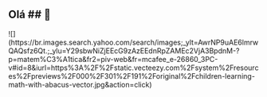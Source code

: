## Olá ## 👋

<!--
**ProfGleicy/ProfGleicy** is a ✨ _special_ ✨ repository because its `README.md` (this file) appears on your GitHub profile.

Here are some ideas to get you started:

- 🔭 I’m currently working on teacher
--> ![] (https://br.images.search.yahoo.com/search/images;_ylt=AwrNP9uAE6lmrwQAQsfz6Qt.;_ylu=Y29sbwNiZjEEcG9zAzEEdnRpZAMEc2VjA3BpdnM-?p=matem%C3%A1tica&fr2=piv-web&fr=mcafee_e-26860_3PC-v#id=8&iurl=https%3A%2F%2Fstatic.vecteezy.com%2Fsystem%2Fresources%2Fpreviews%2F000%2F301%2F191%2Foriginal%2Fchildren-learning-math-with-abacus-vector.jpg&action=click)

